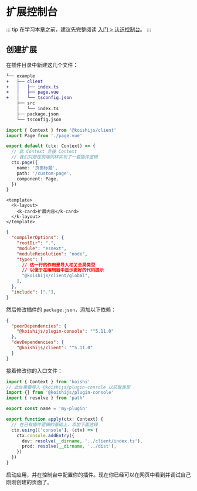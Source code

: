 # 扩展控制台

::: tip
在学习本章之前，建议先完整阅读 [入门 > 认识控制台](../../manual/usage/market.md#认识控制台)。
:::

## 创建扩展

在插件目录中新建这几个文件：

```diff
└── example
+   ├── client
+   │   ├── index.ts
+   │   ├── page.vue
+   │   └── tsconfig.json
    ├── src
    │   └── index.ts
    ├── package.json
    └── tsconfig.json
```

```ts title=client/index.ts no-extra-header
import { Context } from '@koishijs/client'
import Page from './page.vue'

export default (ctx: Context) => {
  // 此 Context 非彼 Context
  // 我们只是在前端同样实现了一套插件逻辑
  ctx.page({
    name: '页面标题',
    path: '/custom-page',
    component: Page,
  })
}
```

```vue title=client/page.vue
<template>
  <k-layout>
    <k-card>扩展内容</k-card>
  </k-layout>
</template>
```

```json title=client/tsconfig.json
{
  "compilerOptions": {
    "rootDir": ".",
    "module": "esnext",
    "moduleResolution": "node",
    "types": [
      // 这一行的作用是导入相关全局类型
      // 以便于在编辑器中显示更好的代码提示
      "@koishijs/client/global",
    ],
  },
  "include": ["."],
}
```

然后修改插件的 `package.json`，添加以下依赖：

```json title=package.json
{
  "peerDependencies": {
    "@koishijs/plugin-console": "^5.11.0"
  },
  "devDependencies": {
    "@koishijs/client": "^5.11.0"
  }
}
```

接着修改你的入口文件：

```ts title=src/index.ts
import { Context } from 'koishi'
// 此处需要导入 @koishijs/plugin-console 以获取类型
import {} from '@koishijs/plugin-console'
import { resolve } from 'path'

export const name = 'my-plugin'

export function apply(ctx: Context) {
  // 在已有插件逻辑的基础上，添加下面这段
  ctx.using(['console'], (ctx) => {
    ctx.console.addEntry({
      dev: resolve(__dirname, '../client/index.ts'),
      prod: resolve(__dirname, '../dist'),
    })
  })
}
```

启动应用，并在控制台中配置你的插件。现在你已经可以在网页中看到并调试自己刚刚创建的页面了。
